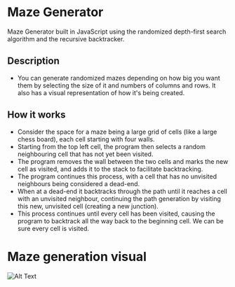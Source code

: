# Maze Generator




Maze Generator built in JavaScript using the randomized depth-first search algorithm and the recursive backtracker. 


## Description



- You can generate randomized mazes depending on how big you want them by selecting the size of it and numbers of columns and rows. It also has a visual representation of how it's being created.

## How it works



- Consider the space for a maze being a large grid of cells (like a large chess board), each cell starting with four walls.
- Starting from the top left cell, the program then selects a random neighbouring cell that has not yet been visited. 
- The program removes the wall between the two cells and marks the new cell as visited, and adds it to the stack to facilitate backtracking. 
- The program continues this process, with a cell that has no unvisited neighbours being considered a dead-end.
- When at a dead-end it backtracks through the path until it reaches a cell with an unvisited neighbour, continuing the path generation by visiting this new, unvisited cell (creating a new junction). 
- This process continues until every cell has been visited, causing the program to backtrack all the way back to the beginning cell. We can be sure every cell is visited.


# Maze generation visual



![Alt Text](https://media.giphy.com/media/CbNIOqRJaHQ1F4cSgS/giphy.gif)


